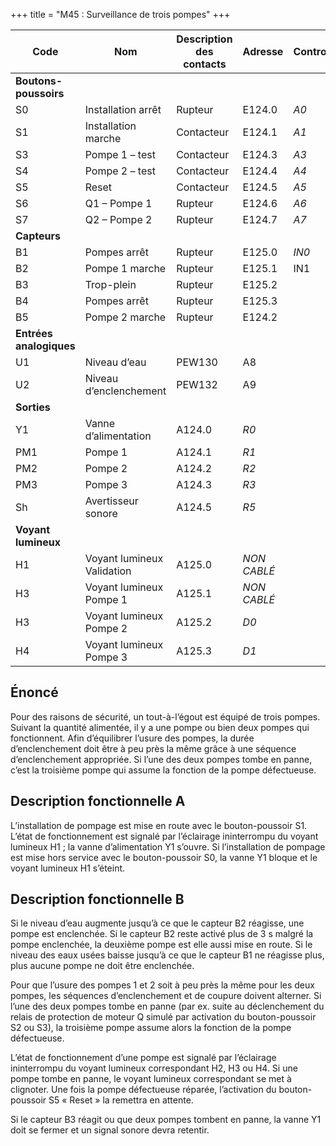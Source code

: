 +++
title = "M45 : Surveillance de trois pompes"
+++

Code|Nom|Description des contacts|Adresse|Controllino
|---|---|---|---|---|
|**Boutons-poussoirs**|||
S0|Installation arrêt|Rupteur|E124.0|*A0*
S1|Installation marche|Contacteur|E124.1|*A1*
S3|Pompe 1 – test|Contacteur|E124.3|*A3*
S4|Pompe 2 – test|Contacteur|E124.4|*A4*
S5|Reset|Contacteur|E124.5|*A5*
S6|Q1 – Pompe 1|Rupteur|E124.6|*A6*
S7|Q2 – Pompe 2|Rupteur|E124.7|*A7*
|**Capteurs**|||
B1|Pompes arrêt|Rupteur|E125.0|*IN0*
B2|Pompe 1 marche|Rupteur|E125.1|IN1
B3|Trop-plein|Rupteur|E125.2
B4|Pompes arrêt|Rupteur|E125.3
B5|Pompe 2 marche|Rupteur|E124.2
|**Entrées analogiques**|||
U1|Niveau d’eau|PEW130|A8
U2|Niveau d’enclenchement|PEW132|A9
|**Sorties**|||
Y1|Vanne d’alimentation|A124.0|*R0*
PM1|Pompe 1|A124.1|*R1*
PM2|Pompe 2|A124.2|*R2*
PM3|Pompe 3|A124.3|*R3*
Sh|Avertisseur sonore|A124.5|*R5*
|**Voyant lumineux**|||
H1|Voyant lumineux Validation|A125.0|*NON CABLÉ*
H3|Voyant lumineux Pompe 1|A125.1|*NON CABLÉ*
H3|Voyant lumineux Pompe 2|A125.2|*D0*
H4|Voyant lumineux Pompe 3|A125.3|*D1*

## Énoncé

Pour des raisons de sécurité, un tout-à-l’égout est équipé de trois pompes. Suivant la quantité alimentée, il y a une pompe ou bien deux pompes qui fonctionnent. Afin d’équilibrer l’usure des pompes, la durée d’enclenchement doit être à peu près la même grâce à une séquence d’enclenchement appropriée. Si l’une des deux pompes tombe en panne, c’est la troisième pompe qui assume la fonction de la pompe défectueuse.

## Description fonctionnelle A

L’installation de pompage est mise en route avec le bouton-poussoir S1. L’état de fonctionnement est signalé par l’éclairage ininterrompu du voyant lumineux H1 ; la vanne d’alimentation Y1 s’ouvre. Si l’installation de pompage est mise hors service avec le bouton-poussoir S0, la vanne Y1 bloque et le voyant lumineux H1 s’éteint.

## Description fonctionnelle B

Si le niveau d’eau augmente jusqu’à ce que le capteur B2 réagisse, une pompe est enclenchée. Si le capteur B2 reste activé plus de 3 s malgré la pompe enclenchée, la deuxième pompe est elle aussi mise en route. Si le niveau des eaux usées baisse jusqu’à ce que le capteur B1 ne réagisse plus, plus aucune pompe ne doit être enclenchée.

Pour que l’usure des pompes 1 et 2 soit à peu près la même pour les deux pompes, les séquences d’enclenchement et de coupure doivent alterner. Si l’une des deux pompes tombe en panne (par ex. suite au déclenchement du relais de protection de moteur Q simulé par activation du bouton-poussoir S2 ou S3), la troisième pompe assume alors la fonction de la pompe défectueuse.

L’état de fonctionnement d’une pompe est signalé par l’éclairage ininterrompu du voyant lumineux correspondant H2, H3 ou H4. Si une pompe tombe en panne, le voyant lumineux correspondant se met à clignoter. Une fois la pompe défectueuse réparée, l’activation du bouton-poussoir S5 « Reset » la remettra en attente.

Si le capteur B3 réagit ou que deux pompes tombent en panne, la vanne Y1 doit se fermer et un signal
sonore devra retentir.
